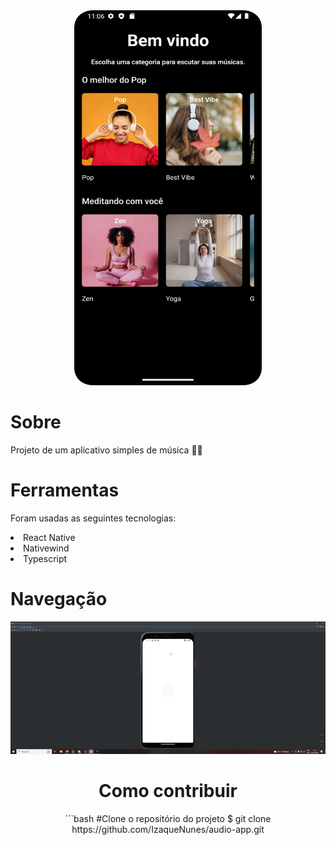 <div align="center">
    <div>
        <img src="./src/assets/Tela-inicial.png" width="300px" height="600px">
    </div>
    <div align="left">
        <h1>Sobre</h1>
        <p>Projeto de um aplicativo simples de música 👩‍💻</p>
        <h1>Ferramentas</h1>
        <p>Foram usadas as seguintes tecnologias:</p>
        <li>
            React Native
        </li>
        <li>
            Nativewind      
        </li>
        <li>
            Typescript      
        </li>
    </div>
    <div align="left">
        <h1>Navegação</h1>
    </div>
    <div>
        <img src="./src/assets/Navegação.gif">
    </div>
    <div>
        <h1>Como contribuir</h1>
        ```bash
        #Clone o repositório do projeto
        $ git clone https://github.com/IzaqueNunes/audio-app.git
    </div>
</div>

